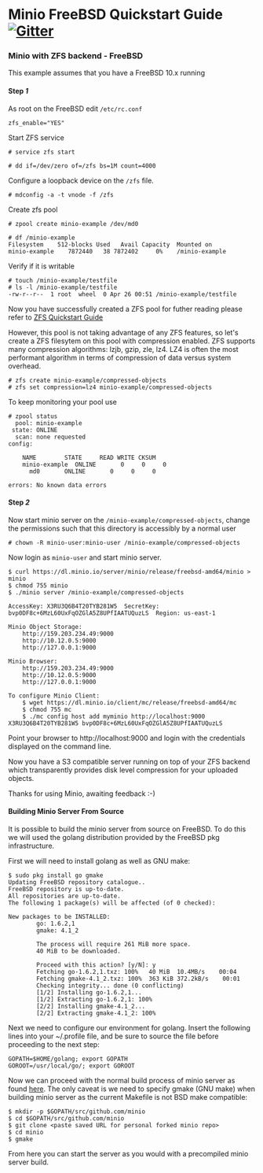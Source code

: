 # Minio FreeBSD Quickstart Guide [![Gitter](https://badges.gitter.im/Join%20Chat.svg)](https://gitter.im/minio/minio?utm_source=badge&utm_medium=badge&utm_campaign=pr-badge&utm_content=badge)

### Minio with ZFS backend - FreeBSD

This example assumes that you have a FreeBSD 10.x running

#### Step *1* 

As root on the FreeBSD edit `/etc/rc.conf`

```
zfs_enable="YES"
```

Start ZFS service

```
# service zfs start
```

```
# dd if=/dev/zero of=/zfs bs=1M count=4000
```

Configure a loopback device on the `/zfs` file. 

```
# mdconfig -a -t vnode -f /zfs
```

Create zfs pool

```
# zpool create minio-example /dev/md0
```

```
# df /minio-example
Filesystem    512-blocks Used   Avail Capacity  Mounted on
minio-example    7872440   38 7872402     0%    /minio-example
```

Verify if it is writable

```
# touch /minio-example/testfile
# ls -l /minio-example/testfile
-rw-r--r--  1 root  wheel  0 Apr 26 00:51 /minio-example/testfile
```

Now you have successfully created a ZFS pool for futher reading please refer to [ZFS Quickstart Guide](https://www.freebsd.org/doc/handbook/zfs-quickstart.html)

However, this pool is not taking advantage of any ZFS features, so let's create a ZFS filesytem on this pool with compression enabled.  ZFS supports many compression algorithms: lzjb, gzip, zle, lz4.  LZ4 is often the most performant algorithm in terms of compression of data versus system overhead.


```
# zfs create minio-example/compressed-objects
# zfs set compression=lz4 minio-example/compressed-objects
```

To keep monitoring your pool use

```
# zpool status
  pool: minio-example
 state: ONLINE
  scan: none requested
config:

	NAME        STATE     READ WRITE CKSUM
	minio-example  ONLINE       0     0     0
	  md0       ONLINE       0     0     0

errors: No known data errors
```

#### Step *2*

Now start minio server on the ``/minio-example/compressed-objects``, change the permissions such that this directory is accessibly by a normal user

```
# chown -R minio-user:minio-user /minio-example/compressed-objects
```

Now login as ``minio-user`` and start minio server. 

```
$ curl https://dl.minio.io/server/minio/release/freebsd-amd64/minio > minio
$ chmod 755 minio
$ ./minio server /minio-example/compressed-objects

AccessKey: X3RU3Q6B4T20TYB281W5  SecretKey: bvp0DF8c+6MzL60UxFqOZGlA5Z8UPfIAATUQuzLS  Region: us-east-1

Minio Object Storage:
    http://159.203.234.49:9000
    http://10.12.0.5:9000
    http://127.0.0.1:9000

Minio Browser:
    http://159.203.234.49:9000
    http://10.12.0.5:9000
    http://127.0.0.1:9000

To configure Minio Client:
    $ wget https://dl.minio.io/client/mc/release/freebsd-amd64/mc
    $ chmod 755 mc
    $ ./mc config host add myminio http://localhost:9000 X3RU3Q6B4T20TYB281W5 bvp0DF8c+6MzL60UxFqOZGlA5Z8UPfIAATUQuzLS
```

Point your browser to http://localhost:9000 and login with the credentials displayed on the command line. 

Now you have a S3 compatible server running on top of your ZFS backend which transparently provides disk level compression for your uploaded objects.

Thanks for using Minio, awaiting feedback :-) 

#### Building Minio Server From Source

It is possible to build the minio server from source on FreeBSD.  To do this we will used the golang distribution provided by the FreeBSD pkg infrastructure.

First we will need to install golang as well as GNU make:

```
$ sudo pkg install go gmake
Updating FreeBSD repository catalogue..
FreeBSD repository is up-to-date.
All repositories are up-to-date.
The following 1 package(s) will be affected (of 0 checked):

New packages to be INSTALLED:
        go: 1.6.2,1
        gmake: 4.1_2

        The process will require 261 MiB more space.
        40 MiB to be downloaded.

        Proceed with this action? [y/N]: y
        Fetching go-1.6.2,1.txz: 100%   40 MiB  10.4MB/s    00:04
        Fetching gmake-4.1_2.txz: 100%  363 KiB 372.2kB/s    00:01
        Checking integrity... done (0 conflicting)
        [1/2] Installing go-1.6.2,1...
        [1/2] Extracting go-1.6.2,1: 100%
        [2/2] Installing gmake-4.1_2...
        [2/2] Extracting gmake-4.1_2: 100%
```

Next we need to configure our environment for golang.  Insert the following lines into your ~/.profile file, and be sure to source the file before proceeding to the next step:

```
GOPATH=$HOME/golang; export GOPATH
GOROOT=/usr/local/go/; export GOROOT
```

Now we can proceed with the normal build process of minio server as found [here](https://github.com/nomadlogic/minio/blob/master/CONTRIBUTING.md).  The only caveat is we need to specify gmake (GNU make) when building minio server as the current Makefile is not BSD make compatible:

```
$ mkdir -p $GOPATH/src/github.com/minio
$ cd $GOPATH/src/github.com/minio
$ git clone <paste saved URL for personal forked minio repo>
$ cd minio
$ gmake
```

From here you can start the server as you would with a precompiled minio server build.
